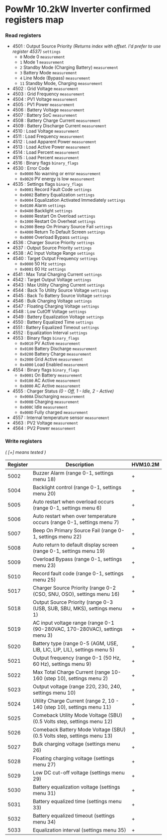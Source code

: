 # PowMr 10.2kW Inverter confirmed registers map

### Read registers
- 4501 : Output Source Priority *(Returns index with offset. I'd prefer to use register 4537)* `settings`
    * `0` Mode 0 `measurement`
    * `1` Mode 1 `measurement`
    * `2` Standby Mode (Charging Battery) `measurement`
    * `3` Battery Mode `measurement`
    * `4` Line Mode (Bypass) `measurement`
    * `11` Standby Mode, Charging `measurement`
- 4502 : Grid Voltage `measurement`
- 4503 : Grid Frequency `measurement`
- 4504 : PV1 Voltage `measurement`
- 4505 : PV1 Power `measurement`
- 4506 : Battery Voltage `measurement`
- 4507 : Battery SoC `measurement`
- 4508 : Battery Charge Current `measurement`
- 4509 : Battery Discharge Current `measurement`
- 4510 : Load Voltage `measurement`
- 4511 : Load Frequency `measurement`
- 4512 : Load Apparent Power `measurement`
- 4513 : Load Active Power `measurement`
- 4514 : Load Percent `measurement`
- 4515 : Load Percent `measurement`
- 4516 : Binary flags `binary_flags`
- 4530 : Error Code
    * `0x0000` No warning or error `measurement`
    * `0x0020` PV energy is low `measurement`
- 4535 : Settings flags `binary_flags`
    * `0x0001` Record Fault Code `settings`
    * `0x0002` Battery Equalization `settings`
    * `0x0004` Equalization Activated Immediately `settings`
    * `0x0100` Alarm `settings`
    * `0x0400` Backlight `settings`
    * `0x0800` Restart On Overload `settings`
    * `0x1000` Restart On Overheat `settings`
    * `0x2000` Beep On Primary Source Fail `settings`
    * `0x4000` Return To Default Screen `settings`
    * `0x8000` Overload Bypass `settings`
- 4536 : Charger Source Priority `settings`
- 4537 : Output Source Priority `settings`
- 4538 : AC Input Voltage Range `settings`
- 4540 : Target Output Frequency `settings`
    * `0x0000` 50 Hz `settings`
    * `0x0001` 60 Hz `settings`
- 4541 : Max Total Charging Current `settings`
- 4542 : Target Output Voltage `settings`
- 4543 : Max Utility Charging Current `settings`
- 4544 : Back To Utility Source Voltage `settings`
- 4545 : Back To Battery Source Voltage `settings`
- 4546 : Bulk Charging Voltage `settings`
- 4547 : Floating Charging Voltage `settings`
- 4548 : Low CutOff Voltage `settings`
- 4549 : Battery Equalization Voltage `settings`
- 4550 : Battery Equalized Time `settings`
- 4551 : Battery Equalized Timeout `settings`
- 4552 : Equalization Interval `settings`
- 4553 : Binary flags `binary_flags`
    * `0x0010` PV Active `measurement`
    * `0x0100` Battery Discharge `measurement`
    * `0x0200` Battery Charge `measurement`
    * `0x2000` Grid Active `measurement`
    * `0x4000` Load Enabled `measurement`
- 4554 : Binary flags `binary_flags`
    * `0x0001` On Battery `measurement`
    * `0x0100` AC Active `measurement`
    * `0x8000` AC Active `measurement`
- 4555 : Charger Status *(0 - Off, 1 - Idle, 2 - Active)*
    * `0x000A` Discharging `measurement`
    * `0x000B` Charging `measurement`
    * `0x000C` Idle `measurement`
    * `0x000D` Fully charged `measurement`
- 4557 : Internal temperature sensor `measurement`
- 4563 : PV2 Voltage `measurement`
- 4564 : PV2 Power `measurement`


### Write registers
*( [+] means tested )*

| Register | Description                                                                         | HVM10.2M |
|----------|-------------------------------------------------------------------------------------|----------|
| 5002     | Buzzer Alarm (range 0-1, settings menu 18)                                          | +        |
| 5004     | Backlight control (range 0-1, settings menu 20)                                     | +        |
| 5005     | Auto restart when overload occurs (range 0-1, settings menu 6)                      | +        |
| 5006     | Auto restart when over temperature occurs (range 0-1, settings menu 7)              | +        |
| 5007     | Beep On Primary Source Fail (range 0-1, settings menu 22)                           | +        |
| 5008     | Auto return to default display screen (range 0-1, settings menu 19)                 | +        |
| 5009     | Overload Bypass (range 0-1, settings menu 23)                                       | +        |
| 5010     | Record fault code (range 0-1, settings menu 25)                                     | +        |
| 5017     | Charger Source Priority (range 0-2 (CSO, SNU, OSO), settings menu 16)               | +        |
| 5018     | Output Source Priority (range 0-3 (USB, SUB, SBU, MKS), settings menu 1)            | +        |
| 5019     | AC input voltage range (range 0-1 (90-280VAC, 170-280VAC), settings menu 3)         | +        |
| 5020     | Battery type (range 0-5 (AGM, USE, LIB, LIC, LIP, LIL), settings menu 5)            | +        |
| 5021     | Output frequency (range 0-1 (50 Hz, 60 Hz), settings menu 9)                        | +        |
| 5022     | Max Total Charge Current (range 10-160 (step 10), settings menu 2)                             | +        |
| 5023     | Output voltage (range 220, 230, 240, settings menu 10)                             | +        |
| 5024     | Utility Charge Current (range 2, 10 - 140 (step 10), settings menu 11)             | +        |
| 5025     | Comeback Utility Mode Voltage (SBU) (0.5 Volts step, settings menu 12)              | +        |
| 5026     | Comeback Battery Mode Voltage (SBU) (0.5 Volts step, settings menu 13)              | +        |
| 5027     | Bulk charging voltage (settings menu 26)                                            | +        |
| 5028     | Floating charging voltage (settings menu 27)                                        | +        |
| 5029     | Low DC cut-off voltage (settings menu 29)                                           | +        |
| 5030     | Battery equalization voltage (settings menu 31)                                     | +        |
| 5031     | Battery equalized time (settings menu 33)                                           | +        |
| 5032     | Battery equalized timeout (settings menu 34)                                        | +        |
| 5033     | Equalization interval (settings menu 35)                                            | +        |
